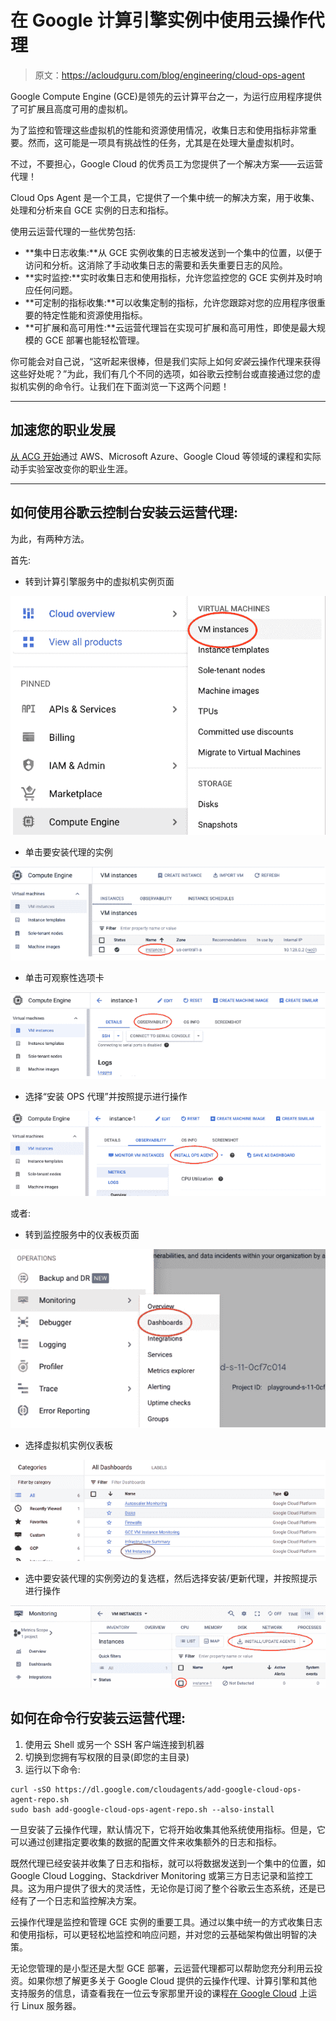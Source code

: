 # 在 Google 计算引擎实例中使用云操作代理

> 原文：<https://acloudguru.com/blog/engineering/cloud-ops-agent>

Google Compute Engine (GCE)是领先的云计算平台之一，为运行应用程序提供了可扩展且高度可用的虚拟机。

为了监控和管理这些虚拟机的性能和资源使用情况，收集日志和使用指标非常重要。然而，这可能是一项具有挑战性的任务，尤其是在处理大量虚拟机时。

不过，不要担心，Google Cloud 的优秀员工为您提供了一个解决方案——云运营代理！

Cloud Ops Agent 是一个工具，它提供了一个集中统一的解决方案，用于收集、处理和分析来自 GCE 实例的日志和指标。

使用云运营代理的一些优势包括:

*   **集中日志收集:**从 GCE 实例收集的日志被发送到一个集中的位置，以便于访问和分析。这消除了手动收集日志的需要和丢失重要日志的风险。
*   **实时监控:**实时收集日志和使用指标，允许您监控您的 GCE 实例并及时响应任何问题。
*   **可定制的指标收集:**可以收集定制的指标，允许您跟踪对您的应用程序很重要的特定性能和资源使用指标。
*   **可扩展和高可用性:**云运营代理旨在实现可扩展和高可用性，即使是最大规模的 GCE 部署也能轻松管理。

你可能会对自己说，“这听起来很棒，但是我们实际上如何*安装*云操作代理来获得这些好处呢？”为此，我们有几个不同的选项，如谷歌云控制台或直接通过您的虚拟机实例的命令行。让我们在下面浏览一下这两个问题！

* * *

## 加速您的职业发展

[从 ACG 开始](https://acloudguru.com/pricing)通过 AWS、Microsoft Azure、Google Cloud 等领域的课程和实际动手实验室改变你的职业生涯。

* * *

## **如何使用谷歌云控制台安装云运营代理:**

为此，有两种方法。

首先:

*   转到计算引擎服务中的虚拟机实例页面

![](img/c6f172fc691dc160e379bfb567be8fa1.png)

*   单击要安装代理的实例

![](img/4399c4568957f94df8f72cd4f8767605.png)

*   单击可观察性选项卡

![](img/a8b967d0d8c32d3d89a38ff7a7e99472.png)

*   选择“安装 OPS 代理”并按照提示进行操作

![](img/bd06788b2cace05ee493bc4b06b0ae11.png)

或者:

*   转到监控服务中的仪表板页面

![](img/c88378ca3768bcb5852865b73cea170d.png)

*   选择虚拟机实例仪表板

![](img/fe779b0d410274215f84673f4fb48adb.png)

*   选中要安装代理的实例旁边的复选框，然后选择安装/更新代理，并按照提示进行操作

![](img/f9035312fa57f6fe9e97fcbe45e286f6.png)

## **如何在命令行安装云运营代理:**

1.  使用云 Shell 或另一个 SSH 客户端连接到机器
2.  切换到您拥有写权限的目录(即您的主目录)
3.  运行以下命令:

```
curl -sSO https://dl.google.com/cloudagents/add-google-cloud-ops-agent-repo.sh
sudo bash add-google-cloud-ops-agent-repo.sh --also-install
```

一旦安装了云操作代理，默认情况下，它将开始收集其他系统使用指标。但是，它可以通过创建指定要收集的数据的配置文件来收集额外的日志和指标。

既然代理已经安装并收集了日志和指标，就可以将数据发送到一个集中的位置，如 Google Cloud Logging、Stackdriver Monitoring 或第三方日志记录和监控工具。这为用户提供了很大的灵活性，无论你是订阅了整个谷歌云生态系统，还是已经有了一个日志和监控解决方案。

云操作代理是监控和管理 GCE 实例的重要工具。通过以集中统一的方式收集日志和使用指标，可以更轻松地监控和响应问题，并对您的云基础架构做出明智的决策。

无论您管理的是小型还是大型 GCE 部署，云运营代理都可以帮助您充分利用云投资。如果你想了解更多关于 Google Cloud 提供的云操作代理、计算引擎和其他支持服务的信息，请查看我在一位云专家那里开设的课程[在 Google Cloud](https://acloudguru.com/course/running-linux-servers-on-google-cloud) 上运行 Linux 服务器。